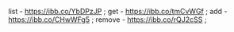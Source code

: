 list - https://ibb.co/YbDPzJP ; get - https://ibb.co/tmCvWGf ; add -
https://ibb.co/CHwWFg5 ; remove - https://ibb.co/rQJ2cSS ;
